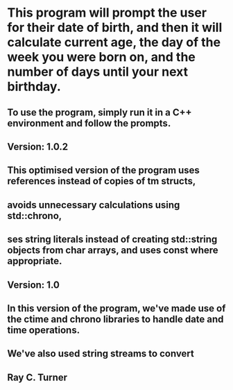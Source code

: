 # This program will prompt the user for their date of birth, and then it will calculate current age, the day of the week you were born on, and the number of days until your next birthday.

## To use the program, simply run it in a C++ environment and follow the prompts.

## Version: 1.0.2
## This optimised version of the program uses references instead of copies of tm structs,
## avoids unnecessary calculations using std::chrono,
## ses string literals instead of creating std::string objects from char arrays, and uses const where appropriate.

## Version: 1.0
## In this version of the program, we've made use of the ctime and chrono libraries to handle date and time operations.
## We've also used string streams to convert

## Ray C. Turner